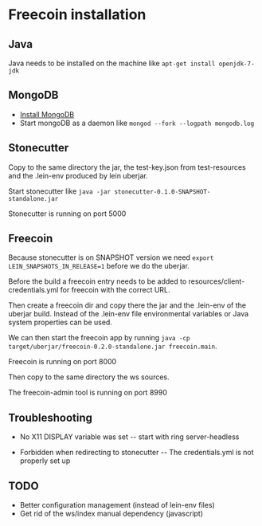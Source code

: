 # Freecoin installation

## Java

Java needs to be installed on the machine like
`apt-get install openjdk-7-jdk`

## MongoDB

- [Install MongoDB](https://docs.mongodb.com/manual/tutorial/install-mongodb-on-debian/)
- Start mongoDB as a daemon like `mongod --fork --logpath mongodb.log`

## Stonecutter

Copy to the same directory the jar, the test-key.json from test-resources and the .lein-env produced by lein uberjar.

Start stonecutter like `java -jar stonecutter-0.1.0-SNAPSHOT-standalone.jar`

Stonecutter is running on port 5000

## Freecoin

Because stonecutter is on SNAPSHOT version we need `export LEIN_SNAPSHOTS_IN_RELEASE=1` before we do the uberjar.

Before the build a freecoin entry needs to be added to resources/client-credentials.yml for freecoin with the correct URL.

Then create a freecoin dir and copy there the jar and the .lein-env of the uberjar build. Instead of the .lein-env file environmental variables or Java system properties can be used.

We can then start the freecoin app by running `java -cp target/uberjar/freecoin-0.2.0-standalone.jar freecoin.main`.

Freecoin is running on port 8000

Then copy to the same directory the ws sources.

The freecoin-admin tool is running on port 8990

## Troubleshooting

- No X11 DISPLAY variable was set
-- start with ring server-headless

- Forbidden when redirecting to stonecutter
-- The credentials.yml is not properly set up

## TODO

- Better configuration management (instead of lein-env files)
- Get rid of the ws/index manual dependency (javascript)